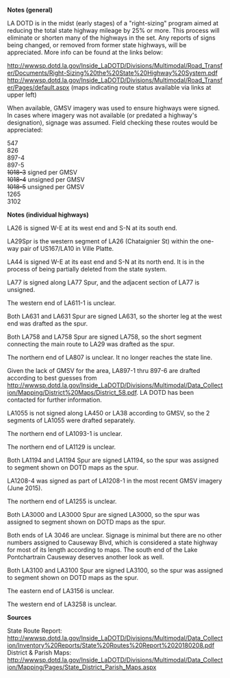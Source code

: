 **Notes (general)**

LA DOTD is in the midst (early stages) of a "right-sizing" program aimed at reducing the total state highway mileage by 25% or more. This process will eliminate or shorten many of the highways in the set. Any reports of signs being changed, or removed from former state highways, will be appreciated. More info can be found at the links below:

http://wwwsp.dotd.la.gov/Inside_LaDOTD/Divisions/Multimodal/Road_Transfer/Documents/Right-Sizing%20the%20State%20Highway%20System.pdf
http://wwwsp.dotd.la.gov/Inside_LaDOTD/Divisions/Multimodal/Road_Transfer/Pages/default.aspx (maps indicating route status available via links at upper left)

When available, GMSV imagery was used to ensure highways were signed. In cases where imagery was not available (or predated a highway's designation), signage was assumed. Field checking these routes would be appreciated:

547<br>
826<br>
897-4<br>
897-5<br>
<s>1018-3</s> signed per GMSV<br>
<s>1018-4</s> unsigned per GMSV<br>
<s>1018-5</s> unsigned per GMSV<br>
1265<br>
3102


**Notes (individual highways)**

LA26 is signed W-E at its west end and S-N at its south end.

LA29Spr is the western segment of LA26 (Chataignier St) within the one-way pair of US167/LA10 in Ville Platte.

LA44 is signed W-E at its east end and S-N at its north end. It is in the process of being partially deleted from the state system.

LA77 is signed along LA77 Spur, and the adjacent section of LA77 is unsigned.

The western end of LA611-1 is unclear.

Both LA631 and LA631 Spur are signed LA631, so the shorter leg at the west end was drafted as the spur.

Both LA758 and LA758 Spur are signed LA758, so the short segment connecting the main route to LA29 was drafted as the spur.

The northern end of LA807 is unclear. It no longer reaches the state line.

Given the lack of GMSV for the area, LA897-1 thru 897-6 are drafted according to best guesses from http://wwwsp.dotd.la.gov/Inside_LaDOTD/Divisions/Multimodal/Data_Collection/Mapping/District%20Maps/District_58.pdf. LA DOTD has been contacted for further information.

LA1055 is not signed along LA450 or LA38 according to GMSV, so the 2 segments of LA1055 were drafted separately.

The northern end of LA1093-1 is unclear.

The northern end of LA1129 is unclear.

Both LA1194 and LA1194 Spur are signed LA1194, so the spur was assigned to segment shown on DOTD maps as the spur.

LA1208-4 was signed as part of LA1208-1 in the most recent GMSV imagery (June 2015).

The northern end of LA1255 is unclear.

Both LA3000 and LA3000 Spur are signed LA3000, so the spur was assigned to segment shown on DOTD maps as the spur.

Both ends of LA 3046 are unclear. Signage is minimal but there are no other numbers assigned to Causeway Blvd, which is considered a state highway for most of its length according to maps. The south end of the Lake Pontchartrain Causeway deserves another look as well.

Both LA3100 and LA3100 Spur are signed LA3100, so the spur was assigned to segment shown on DOTD maps as the spur.

The eastern end of LA3156 is unclear.

The western end of LA3258 is unclear.


**Sources**

State Route Report: http://wwwsp.dotd.la.gov/Inside_LaDOTD/Divisions/Multimodal/Data_Collection/Inventory%20Reports/State%20Routes%20Report%2020180208.pdf<br>
District & Parish Maps: http://wwwsp.dotd.la.gov/Inside_LaDOTD/Divisions/Multimodal/Data_Collection/Mapping/Pages/State_District_Parish_Maps.aspx

